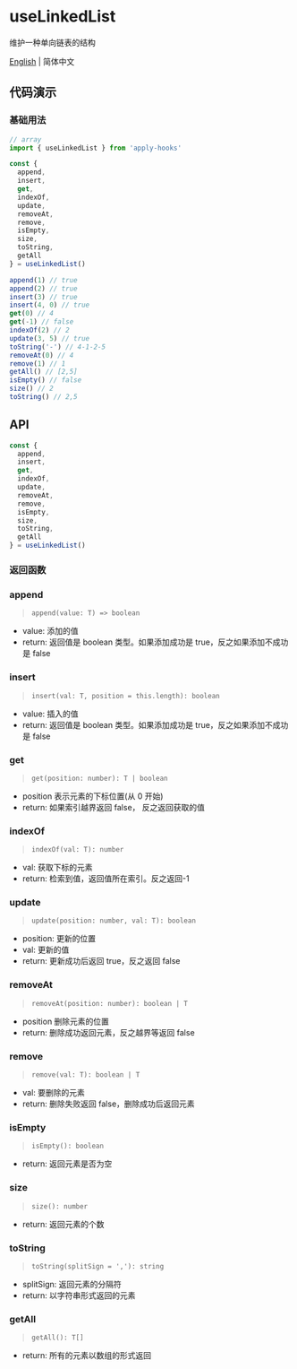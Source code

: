 # useLinkedList

维护一种单向链表的结构

[English](https://github.com/a572251465/w-hooks/blob/main/packages/src/useLinkedList/index.en-US.md) | 简体中文

## 代码演示

### 基础用法 

```js
// array
import { useLinkedList } from 'apply-hooks'

const {
  append,
  insert,
  get,
  indexOf,
  update,
  removeAt,
  remove,
  isEmpty,
  size,
  toString,
  getAll
} = useLinkedList()

append(1) // true
append(2) // true
insert(3) // true
insert(4, 0) // true
get(0) // 4
get(-1) // false
indexOf(2) // 2
update(3, 5) // true
toString('-') // 4-1-2-5
removeAt(0) // 4
remove(1) // 1
getAll() // [2,5]
isEmpty() // false
size() // 2
toString() // 2,5
```

## API

```typescript
const {
  append,
  insert,
  get,
  indexOf,
  update,
  removeAt,
  remove,
  isEmpty,
  size,
  toString,
  getAll
} = useLinkedList()
```

### 返回函数

### append

> `append(value: T) => boolean`

- value: 添加的值
- return: 返回值是 boolean 类型。如果添加成功是 true，反之如果添加不成功是 false

### insert

> `insert(val: T, position = this.length): boolean`

- value: 插入的值
- return: 返回值是 boolean 类型。如果添加成功是 true，反之如果添加不成功是 false

### get

> `get(position: number): T | boolean`

- position 表示元素的下标位置(从 0 开始)
- return: 如果索引越界返回 false， 反之返回获取的值

### indexOf

> `indexOf(val: T): number`

- val: 获取下标的元素
- return: 检索到值，返回值所在索引。反之返回-1

### update

> `update(position: number, val: T): boolean`

- position: 更新的位置
- val: 更新的值
- return: 更新成功后返回 true，反之返回 false

### removeAt

> `removeAt(position: number): boolean | T`

- position 删除元素的位置
- return: 删除成功返回元素，反之越界等返回 false

### remove

> `remove(val: T): boolean | T`

- val: 要删除的元素
- return: 删除失败返回 false，删除成功后返回元素

### isEmpty

> `isEmpty(): boolean`

- return: 返回元素是否为空

### size

> `size(): number`

- return: 返回元素的个数

### toString

> `toString(splitSign = ','): string`

- splitSign: 返回元素的分隔符
- return: 以字符串形式返回的元素

### getAll

> `getAll(): T[]`

- return: 所有的元素以数组的形式返回
